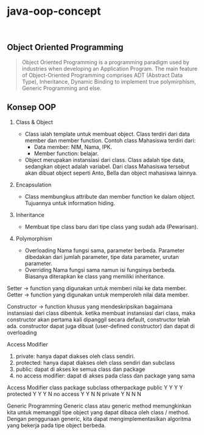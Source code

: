 # __java-oop-concept__

<br>

## Object Oriented Programming 

> Object Oriented Programming is a programming paradigm used by industries when developing an Application Program. The main feature of Object-Oriented Programming comprises ADT (Abstract Data Type), Inheritance, Dynamic Binding to implement true polymirphism, Generic Programming and else.

## Konsep OOP

1. Class & Object

	- Class ialah template untuk membuat object. Class terdiri dari data member dan member function. Contoh class Mahasiswa terdiri dari:
		- Data member: NIM, Nama, IPK.
		- Member function: belajar.
	- Object merupakan instansiasi dari class.
	Class adalah tipe data, sedangkan object adalah variabel. Dari class Mahasiswa tersebut akan dibuat object seperti Anto, Bella dan object mahasiswa lainnya.

2. Encapsulation 
	- Class membungkus attribute dan member function ke dalam object. Tujuannya untuk information hiding.
3. Inheritance
	- Membuat tipe class baru dari tipe class yang sudah ada (Pewarisan).
4. Polymorphism
	- Overloading
	   Nama fungsi sama, parameter berbeda. Parameter dibedakan dari jumlah parameter, tipe data parameter, urutan parameter.
	- Overriding
	   Nama fungsi sama namun isi fungsinya berbeda. Biasanya diterapkan ke class yang memiliki inheritance.

Setter -> function yang digunakan untuk memberi nilai ke data member.
Getter -> function yang digunakan untuk memperoleh nilai data member.

Constructor -> function khusus yang mendeskripsikan bagaimana instansiasi dari class dibentuk.
ketika membuat instansiasi dari class, maka  constructor akan pertama kali dipanggil
secara default, constructor telah ada.
constructor dapat juga dibuat (user-defined constructor) dan dapat di overloading

Access Modifier
1. private: hanya dapat diakses oleh class sendiri.
2. protected: hanya dapat diakses oleh class sendiri dan subclass
3. public: dapat di akses ke semua class dan package
4. no access modifier: dapat di akses pada class dan package yang sama

Access Modifier	class	package	subclass  otherpackage
public		Y	Y	Y		Y
protected	Y	Y	Y		N
no access 	Y	Y	N		N
private		Y	N	N		N


Generic Programming
Generic class atau generic method memungkinkan kita untuk memanggil tipe object yang dapat dibaca oleh class / method.
Dengan penggunaan generic, kita dapat mengimplementasikan algoritma yang bekerja pada tipe object berbeda.
